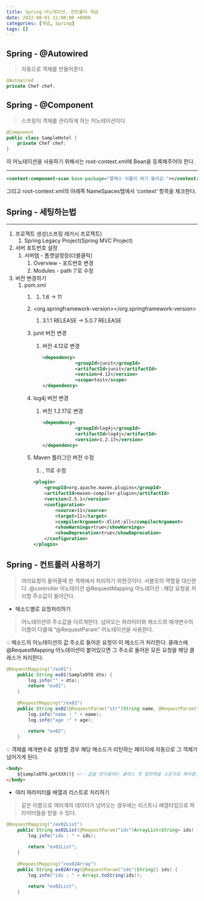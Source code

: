 ```yaml
---
title: Spring 어노테이션, 컨트롤러 개념
date: 2022-08-01 12:00:00 +0900
categories: [개념, Spring]
tags: []
---
```



## Spring - @Autowired

> 자동으로 객체를 만들어준다.
> 

```java
@Autowired
private Chef chef;
```

## Spring - @Component

> 스프링이 객체를 관리하게 하는 어노테이션이다.
> 

```java
@Component
public class SampleHotel {
	private Chef chef;
}
```

이 어노테이션을 사용하기 위해서는 root-context.xml에 Bean을 등록해주어야 한다.

---

```xml
<context:component-scan base-package="클래스 이름이 여기 들어감."></context:component-scan>
```

그리고 root-context.xml의 아래쪽 NameSpaces탭에서 ‘context’ 항목을 체크한다.

## Spring - 세팅하는법

---

1. 프로젝트 생성(스프링 레거시 프로젝트)
    1. Spring Legacy Project(Spring MVC Project)
2. 서버 포트번호 설정
    1. 서버탭 - 톰캣설정창(더블클릭) 
        1. Overview - 포트번호 변경
        2. Modules - path ‘/’로 수정
3. 버전 변경하기
    1. pom.xml
        1. <java-version></java-version>
            1. 1.6 → 11
        2. <org.springframework-version></org.springframework-version>
            1. 3.1.1 RELEASE → 5.0.7 RELEASE
        3. junit 버전 변경
            1. 버전 4.12로 변경
                
                ```xml
                <dependency>
                			<groupId>junit</groupId>
                			<artifactId>junit</artifactId>
                			<version>4.12</version>
                			<scope>test</scope>
                </dependency>
                ```
                
        4. log4j 버전 변경
            1. 버전 1.2.17로 변경
                
                ```xml
                <dependency>
                			<groupId>log4j</groupId>
                			<artifactId>log4j</artifactId>
                			<version>1.2.17</version>
                </dependency>
                ```
                
        5. Maven 플러그인 버전 수정
            1. <source></source>, <target></target> 11로 수정
            
            ```xml
            <plugin>
                <groupId>org.apache.maven.plugins</groupId>
                <artifactId>maven-compiler-plugin</artifactId>
                <version>2.5.1</version>
                <configuration>
                    <source>11</source>
                    <target>11</target>
                    <compilerArgument>-Xlint:all</compilerArgument>
                    <showWarnings>true</showWarnings>
                    <showDeprecation>true</showDeprecation>
                </configuration>
            </plugin>
            ```
            

## Spring - 컨트롤러 사용하기

> 여러요청이 들어올때 한 객체에서 처리하기 위한것이다.
서블릿의 역할을 대신한다.
@controller 어노테이션
@RequestMapping 어노테이션 : 해당 요청을 처리할 주소값이 들어간다.
> 
- 메소드별로 요청처리하기

> 어노테이션의 주소값을 다르게한다.
넘어오는 파라미터와 메소드의 매개변수의 이름이 다를때 “@RequestParam” 어노테이션을 사용한다.
> 

<aside>
💡 메소드의 어노테이션의 값 주소로 들어온 요청이 이 메소드가 처리한다.
클래스에 @RequestMapping 어노테이션이 붙어있으면 그 주소로 들어온 모든 요청을 해당 클래스가 처리한다.

</aside>

```java
@RequestMapping("/ex01")
	public String ex01(SampleDTO dto) {
		log.info("" + dto);
		return "ex01";
	}
	
	@RequestMapping("/ex02")
	public String ex02(@RequestParam("str")String name, @RequestParam("num")int age) {
		log.info("name : " + name);
		log.info("age :" + age);
		
		return "ex02";
	}
```

<aside>
💡 객체를 매개변수로 설정할 경우 해당 메소드가 리턴하는 페이지에 자동으로 그 객체가 넘어가게 된다.

</aside>

```html
<body>
	${sampleDTO.getXXX()} <!--값을 받아올때는 클래스 첫 알파벳을 소문자로 해야함.-->
</body>
```

- 여러 파라미터를 배열과 리스트로 처리하기

> 같은 이름으로 여러개의 데이터가 넘어오는 경우에는 리스트나 배열타입으로 파라미터들을 받을 수 있다.
> 

```java
@RequestMapping("/ex02List")
	public String ex02List(@RequestParam("ids")ArrayList<String> ids) {
		log.info("ids : " + ids);
		
		return "ex02List";
	}
	
	@RequestMapping("/ex02Array")
	public String ex02Array(@RequestParam("ids")String[] ids) {
		log.info("ids : " + Arrays.toString(ids));
		
		return "ex02List";
	}
```
